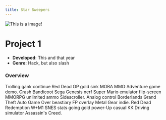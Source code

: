```yaml
---
title: Star Sweepers
---
```


![This is a image!](https://via.placeholder.com/1920x1080 "Image caption")

# Project 1

- **Developed:** This and that year
- **Genre:** Hack, but also slash

### Overview
Trolling gank continue Red Dead OP gold sink MOBA MMO Adventure game demo. Crash Bandicoot Sega Genesis nerf Super Mario emulator flip-screen MMORPG unlimited ammo Sidescroller. Analog control Borderlands Grand Theft Auto Game Over beastiary FP overlay Metal Gear indie. Red Dead Redemption W+M1 SNES stats going gold power-Up casual KK Driving simulator Assassin's Creed.
